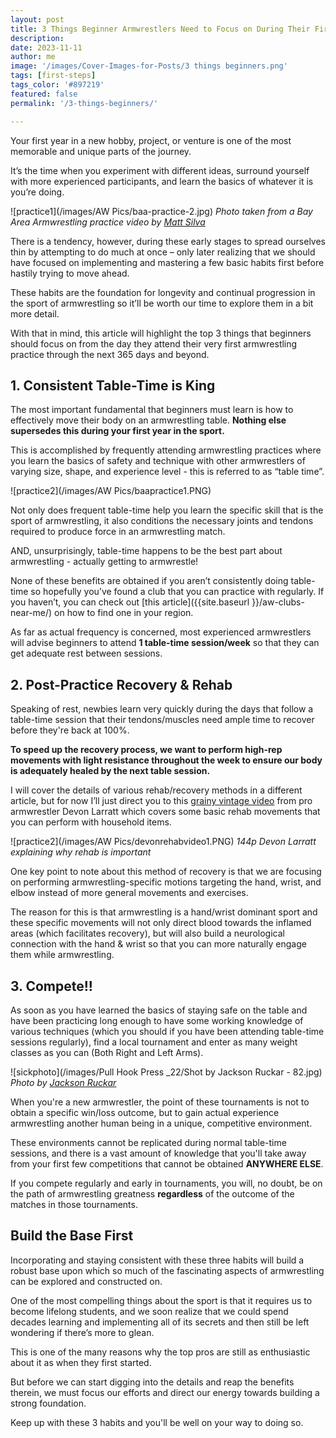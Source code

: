 ```yaml
---
layout: post
title: 3 Things Beginner Armwrestlers Need to Focus on During Their First Year in the Sport
description: 
date: 2023-11-11
author: me
image: '/images/Cover-Images-for-Posts/3 things beginners.png'
tags: [first-steps]
tags_color: '#897219'
featured: false
permalink: '/3-things-beginners/'

---
```


Your first year in a new hobby, project, or venture is one of the most memorable and unique parts of the journey.

It’s the time when you experiment with different ideas, surround yourself with more experienced participants, and learn the basics of whatever it is you’re doing. 

![practice1](/images/AW Pics/baa-practice-2.jpg)
*Photo taken from a Bay Area Armwrestling  practice video by [Matt Silva](https://www.instagram.com/mattsilvaarmwrestling/)*

There is a tendency, however, during these early stages to spread ourselves thin by attempting to do much at once – only later realizing that we should have focused on implementing and mastering a few basic habits first before hastily trying to move ahead.

These habits are the foundation for longevity and continual progression in the sport of armwrestling so it’ll be worth our time to explore them in a bit more detail.

With that in mind, this article will highlight the top 3 things that beginners should focus on from the day they attend their very first armwrestling practice through the next 365 days and beyond.

## 1. Consistent Table-Time is King

The most important fundamental that beginners must learn is how to effectively move their body on an armwrestling table. **Nothing else supersedes this during your first year in the sport.**

This is accomplished by frequently attending armwrestling practices where you learn the basics of safety and technique with other armwrestlers of varying size, shape, and experience level - this is referred to as “table time”.

![practice2](/images/AW Pics/baapractice1.PNG)


Not only does frequent table-time help you learn the specific skill that is the sport of armwrestling, it also conditions the necessary joints and tendons required to produce force in an armwrestling match. 

AND, unsurprisingly, table-time happens to be the best part about armwrestling - actually getting to armwrestle!

None of these benefits are obtained if you aren’t consistently doing table-time so hopefully you’ve found a club that you can practice with regularly. If you haven’t, you can check out [this article]({{site.baseurl }}/aw-clubs-near-me/) on how to find one in your region.

As far as actual frequency is concerned, most experienced armwrestlers will advise beginners to attend **1 table-time session/week** so that they can get adequate rest between sessions.


## 2. Post-Practice Recovery & Rehab

Speaking of rest, newbies learn very quickly during the days that follow a table-time session that their tendons/muscles need ample time to recover before they're back at 100%.

**To speed up the recovery process, we want to perform high-rep movements with light resistance throughout the week to ensure our body is adequately healed by the next table session.**

I will cover the details of various rehab/recovery methods in a different article, but for now I’ll just direct you to this [grainy vintage video](https://www.youtube.com/watch?v=i0t2yaAe-tY&t=306s) from pro armwrestler Devon Larratt which covers some basic rehab movements that you can perform with household items.

![practice2](/images/AW Pics/devonrehabvideo1.PNG)
*144p Devon Larratt explaining why rehab is important*


One key point to note about this method of recovery is that we are focusing on performing armwrestling-specific motions targeting the hand, wrist, and elbow instead of more general movements and exercises.

The reason for this is that armwrestling is a hand/wrist dominant sport and these specific movements will not only direct blood towards the inflamed areas (which facilitates recovery), but will also build a neurological connection with the hand & wrist so that you can more naturally engage them while armwrestling.

## 3. Compete!!

As soon as you have learned the basics of staying safe on the table and have been practicing long enough to have some working knowledge of various techniques (which you should if you have been attending table-time sessions regularly), find a local tournament and enter as many weight classes as you can (Both Right and Left Arms).


![sickphoto](/images/Pull Hook Press _22/Shot by Jackson Ruckar - 82.jpg)
*Photo by [Jackson Ruckar](https://jacksonruckar.com/)*

When you're a new armwrestler, the point of these tournaments is not to obtain a specific win/loss outcome, but to gain actual experience armwrestling another human being in a unique, competitive environment.

These environments cannot be replicated during normal table-time sessions, and there is a vast amount of knowledge that you'll take away from your first few competitions that cannot be obtained **ANYWHERE ELSE**.

If you compete regularly and early in tournaments, you will, no doubt, be on the path of armwrestling greatness **regardless** of the outcome of the matches in those tournaments.

## Build the Base First

Incorporating and staying consistent with these three habits will build a robust base upon which so much of the fascinating aspects of armwrestling can be explored and constructed on.

One of the most compelling things about the sport is that it requires us to become lifelong students, and we soon realize that we could spend decades learning and implementing all of its secrets and then still be left wondering if there’s more to glean. 

This is one of the many reasons why the top pros are still as enthusiastic about it as when they first started.

But before we can start digging into the details and reap the benefits therein, we must focus our efforts and direct our energy towards building a strong foundation. 

Keep up with these 3 habits and you'll be well on your way to doing so.







